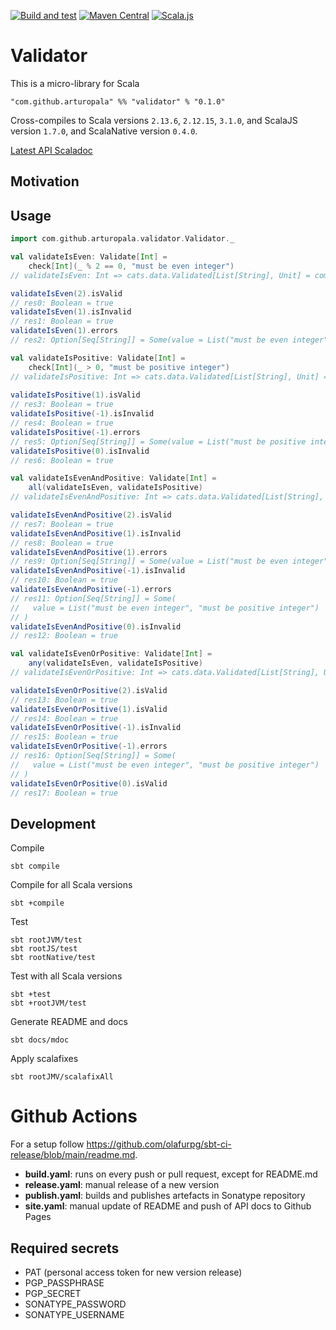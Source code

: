 [![Build and test](https://github.com/arturopala/validator/actions/workflows/build.yml/badge.svg)](https://github.com/arturopala/validator/actions/workflows/build.yml)
[![Maven Central](https://maven-badges.herokuapp.com/maven-central/com.github.arturopala/validator_2.13/badge.svg)](https://maven-badges.herokuapp.com/maven-central/com.github.arturopala/validator_2.13)
[![Scala.js](https://www.scala-js.org/assets/badges/scalajs-1.7.0.svg)](https://www.scala-js.org)

Validator
===

This is a micro-library for Scala

    "com.github.arturopala" %% "validator" % "0.1.0"

Cross-compiles to Scala versions `2.13.6`, `2.12.15`, `3.1.0`, 
and ScalaJS version `1.7.0`, and ScalaNative version `0.4.0`.

[Latest API Scaladoc](https://arturopala.github.io/validator/latest/api/com/github/arturopala/validator/index.html)

Motivation
---

Usage
---

```scala
import com.github.arturopala.validator.Validator._

val validateIsEven: Validate[Int] = 
    check[Int](_ % 2 == 0, "must be even integer")
// validateIsEven: Int => cats.data.Validated[List[String], Unit] = com.github.arturopala.validator.Validator$$$Lambda$12201/1732347703@98b2dd8

validateIsEven(2).isValid
// res0: Boolean = true
validateIsEven(1).isInvalid
// res1: Boolean = true
validateIsEven(1).errors
// res2: Option[Seq[String]] = Some(value = List("must be even integer"))

val validateIsPositive: Validate[Int] = 
    check[Int](_ > 0, "must be positive integer")
// validateIsPositive: Int => cats.data.Validated[List[String], Unit] = com.github.arturopala.validator.Validator$$$Lambda$12201/1732347703@2411fd6
  
validateIsPositive(1).isValid  
// res3: Boolean = true  
validateIsPositive(-1).isInvalid    
// res4: Boolean = true    
validateIsPositive(-1).errors  
// res5: Option[Seq[String]] = Some(value = List("must be positive integer"))  
validateIsPositive(0).isInvalid 
// res6: Boolean = true 

val validateIsEvenAndPositive: Validate[Int] = 
    all(validateIsEven, validateIsPositive)
// validateIsEvenAndPositive: Int => cats.data.Validated[List[String], Unit] = com.github.arturopala.validator.Validator$$$Lambda$12204/1694824188@7a0e29d9

validateIsEvenAndPositive(2).isValid  
// res7: Boolean = true  
validateIsEvenAndPositive(1).isInvalid  
// res8: Boolean = true  
validateIsEvenAndPositive(1).errors  
// res9: Option[Seq[String]] = Some(value = List("must be even integer"))  
validateIsEvenAndPositive(-1).isInvalid    
// res10: Boolean = true    
validateIsEvenAndPositive(-1).errors  
// res11: Option[Seq[String]] = Some(
//   value = List("must be even integer", "must be positive integer")
// )  
validateIsEvenAndPositive(0).isInvalid 
// res12: Boolean = true 

val validateIsEvenOrPositive: Validate[Int] = 
    any(validateIsEven, validateIsPositive)
// validateIsEvenOrPositive: Int => cats.data.Validated[List[String], Unit] = com.github.arturopala.validator.Validator$$$Lambda$12209/1570600632@71d43ae0

validateIsEvenOrPositive(2).isValid   
// res13: Boolean = true   
validateIsEvenOrPositive(1).isValid   
// res14: Boolean = true   
validateIsEvenOrPositive(-1).isInvalid    
// res15: Boolean = true    
validateIsEvenOrPositive(-1).errors  
// res16: Option[Seq[String]] = Some(
//   value = List("must be even integer", "must be positive integer")
// )  
validateIsEvenOrPositive(0).isValid 
// res17: Boolean = true
```

Development
---

Compile

    sbt compile

Compile for all Scala versions

    sbt +compile

Test

    sbt rootJVM/test
    sbt rootJS/test
    sbt rootNative/test

Test with all Scala versions

    sbt +test
    sbt +rootJVM/test


Generate README and docs

    sbt docs/mdoc

Apply scalafixes

    sbt rootJMV/scalafixAll    

Github Actions
===

For a setup follow <https://github.com/olafurpg/sbt-ci-release/blob/main/readme.md>.

 - **build.yaml**: runs on every push or pull request, except for README.md
 - **release.yaml**: manual release of a new version
 - **publish.yaml**: builds and publishes artefacts in Sonatype repository
 - **site.yaml**: manual update of README and push of API docs to Github Pages

 Required secrets
 ---

- PAT (personal access token for new version release)
- PGP_PASSPHRASE
- PGP_SECRET
- SONATYPE_PASSWORD
- SONATYPE_USERNAME
